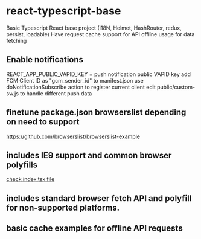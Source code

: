 # react-typescript-base

Basic Typescript React base project (I18N, Helmet, HashRouter, redux, persist, loadable)
Have request cache support for API offline usage for data fetching

## Enable notifications

REACT_APP_PUBLIC_VAPID_KEY = push notification public VAPID key
add FCM Client ID as "gcm_sender_id" to manifest.json
use doNotificationSubscribe action to register current client
edit public/custom-sw.js to handle different push data

## finetune package.json browserslist depending on need to support

https://github.com/browserslist/browserslist-example

## includes IE9 support and common browser polyfills

[check index.tsx file](./src/index.tsx#1)

## includes standard browser fetch API and polyfill for non-supported platforms.

## basic cache examples for offline API requests